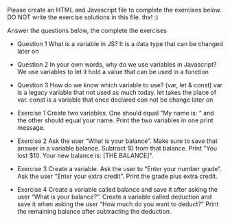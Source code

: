 Please create an HTML and Javascript file to complete the exercises below.
DO NOT write the  exercise solutions in this file. thx! :)


Answer the questions below, the complete the exercises

- Question 1 
    What is a variable in JS?
It is a data type that can be changed later on

- Question 2
In your own words, why do we use variables in Javascript?
We use variables to let it hold a value that can be used in a function

- Question 3
How do we know which variable to use? (var, let & const)
var is a legacy variable that not used as much today.
let takes the place of var.
const is a variable that once declared can not be change later on


- Exercise 1
        Create two variables. One should equal “My name is: “ and the other should equal your name. Print the two variables in one print message.

- Exercise 2
    Ask the user “What is your balance”. Make sure to save that answer in a variable balance. Subtract 10 from that balance. Print "You lost $10. Your new balance is: [THE BALANCE]".

- Exercise 3
    Create a variable. Ask the user to “Enter your number grade”. Ask the user “Enter your extra credit". Print the grade plus extra credit.

- Exercise 4
    Create a variable called balance and save it after asking the user “What is your balance?”. Create a variable called deduction and save it when asking the user “How much do you want to deduct?” Print the remaining balance after subtracting the deduction.